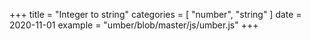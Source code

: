 +++
title = "Integer to string"
categories = [ "number", "string" ]
date = 2020-11-01
example = "umber/blob/master/js/umber.js"
+++
